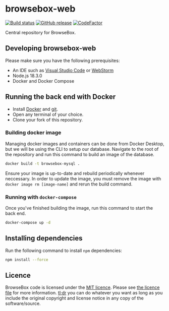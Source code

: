 # browsebox-web

[![Build status](https://github.com/browsebox/browsebox-web/actions/workflows/ci.yml/badge.svg?branch=master&event=push)](https://github.com/browsebox/browsebox-web/actions/workflows/ci.yml)
[![GitHub release](https://img.shields.io/github/release/browsebox/browsebox-web.svg)](https://github.com/browsebox/browsebox-web/releases/latest)
[![CodeFactor](https://www.codefactor.io/repository/github/browsebox/browsebox-web/badge)](https://www.codefactor.io/repository/github/browsebox/browsebox-web)

Central repository for BrowseBox.

## Developing browsebox-web

Please make sure you have the following prerequisites:

- An IDE such as [Visual Studio Code](https://code.visualstudio.com/download) or [WebStorm](https://www.jetbrains.com/webstorm/)
- Node.js 18.3.0
- Docker and Docker Compose

## Running the back end with Docker

- Install [Docker](https://www.docker.com/community-edition) and [git](https://git-scm.com).
- Open any terminal of your choice.
- Clone your fork of this repository.

### Building docker image

Managing docker images and containers can be done from Docker Desktop, but we will be using the CLI to setup our database.
Navigate to the root of the repository and run this command to build an image of the database.

```bash
docker build -t browsebox-mysql .
```

Ensure your image is up-to-date and rebuild periodically whenever neccessary. In order to update the image, you must remove the image with `docker image rm [image-name]` and rerun the build command.

### Running with `docker-compose`

Once you've finished building the image, run this command to start the back end.

```bash
docker-compose up -d
```

## Installing dependencies

Run the following command to install `npm` dependencies:

```bash
npm install --force
```

## Licence

BrowseBox code is licensed under the [MIT licence](https://opensource.org/licenses/MIT). Please see [the licence file](LICENCE) for more information. [tl;dr](https://tldrlegal.com/license/mit-license) you can do whatever you want as long as you include the original copyright and license notice in any copy of the software/source.
